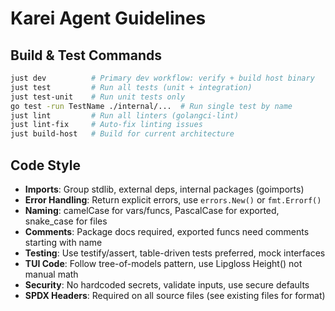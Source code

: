 # Karei Agent Guidelines

## Build & Test Commands

```bash
just dev          # Primary dev workflow: verify + build host binary
just test         # Run all tests (unit + integration)
just test-unit    # Run unit tests only
go test -run TestName ./internal/...  # Run single test by name
just lint         # Run all linters (golangci-lint)
just lint-fix     # Auto-fix linting issues
just build-host   # Build for current architecture
```

## Code Style
- **Imports**: Group stdlib, external deps, internal packages (goimports)
- **Error Handling**: Return explicit errors, use `errors.New()` or `fmt.Errorf()`
- **Naming**: camelCase for vars/funcs, PascalCase for exported, snake_case for files
- **Comments**: Package docs required, exported funcs need comments starting with name
- **Testing**: Use testify/assert, table-driven tests preferred, mock interfaces
- **TUI Code**: Follow tree-of-models pattern, use Lipgloss Height() not manual math
- **Security**: No hardcoded secrets, validate inputs, use secure defaults
- **SPDX Headers**: Required on all source files (see existing files for format)

